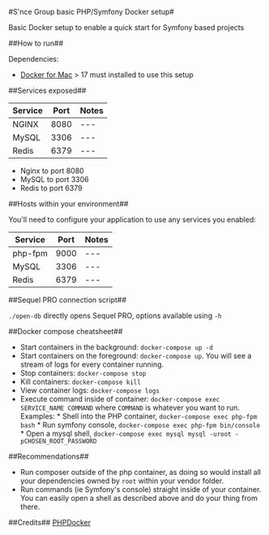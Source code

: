 #S'nce Group basic PHP/Symfony Docker setup#

Basic Docker setup to enable a quick start for Symfony based projects
 
##How to run##

Dependencies:

  * [Docker for Mac](https://www.docker.com/community-edition#/download) > 17 must installed to use this setup

##Services exposed##

| Service | Port | Notes |
| --- | --- | --- |
| NGINX | 8080 | --- |
| MySQL | 3306 | --- |
| Redis | 6379 | --- |

  * Nginx to port 8080
  * MySQL to port 3306
  * Redis to port 6379 

##Hosts within your environment##

You'll need to configure your application to use any services you enabled:

| Service | Port | Notes |
| --- | --- | --- |
| php-fpm | 9000 | --- |
| MySQL | 3306 | --- |
| Redis | 6379 | --- |

##Sequel PRO connection script##

`./open-db` directly opens Sequel PRO, options available using `-h`

##Docker compose cheatsheet##

  * Start containers in the background: `docker-compose up -d`
  * Start containers on the foreground: `docker-compose up`. You will see a stream of logs for every container running.
  * Stop containers: `docker-compose stop`
  * Kill containers: `docker-compose kill`
  * View container logs: `docker-compose logs`
  * Execute command inside of container: `docker-compose exec SERVICE_NAME COMMAND` where `COMMAND` is whatever you want to run. Examples:
        * Shell into the PHP container, `docker-compose exec php-fpm bash`
        * Run symfony console, `docker-compose exec php-fpm bin/console`
        * Open a mysql shell, `docker-compose exec mysql mysql -uroot -pCHOSEN_ROOT_PASSWORD`

##Recommendations##

  * Run composer outside of the php container, as doing so would install all your dependencies owned by `root` within your vendor folder.
  * Run commands (ie Symfony's console) straight inside of your container. You can easily open a shell as described above and do your thing from there.

##Credits##
[PHPDocker](https://phpdocker.io/generator)